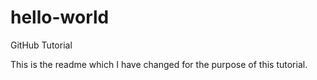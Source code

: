# hello-world
GitHub Tutorial

This is the readme which I have changed for the purpose of this tutorial.
